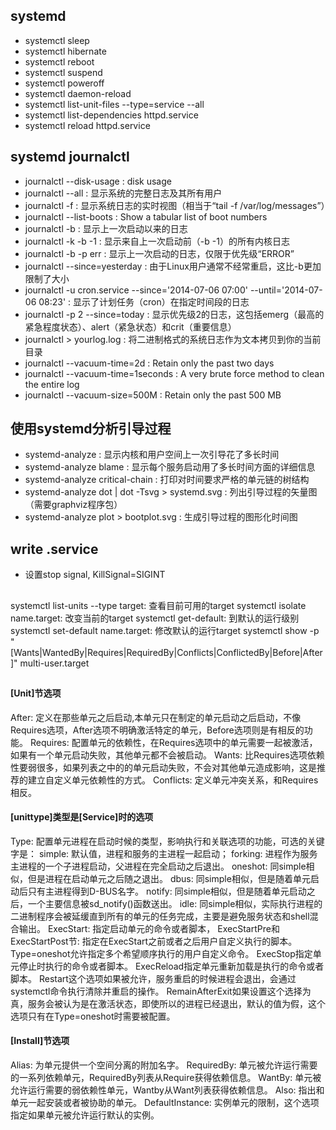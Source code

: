 ## systemd
- systemctl sleep
- systemctl hibernate
- systemctl reboot
- systemctl suspend
- systemctl poweroff
- systemctl daemon-reload
- systemctl list-unit-files --type=service --all
- systemctl list-dependencies httpd.service
- systemctl reload httpd.service

## systemd journalctl
- journalctl --disk-usage : disk usage
- journalctl --all : 显示系统的完整日志及其所有用户
- journalctl -f : 显示系统日志的实时视图（相当于“tail -f /var/log/messages”）
- journalctl --list-boots : Show a tabular list of boot numbers
- journalctl -b : 显示上一次启动以来的日志
- journalctl -k -b -1 : 显示来自上一次启动前（-b -1）的所有内核日志
- journalctl -b -p err : 显示上一次启动的日志，仅限于优先级“ERROR”
- journalctl --since=yesterday : 由于Linux用户通常不经常重启，这比-b更加限制了大小
- journalctl -u cron.service --since='2014-07-06 07:00' --until='2014-07-06 08:23' : 显示了计划任务（cron）在指定时间段的日志
- journalctl -p 2 --since=today : 显示优先级2的日志，这包括emerg（最高的紧急程度状态）、alert（紧急状态）和crit（重要信息）
- journalctl > yourlog.log : 将二进制格式的系统日志作为文本拷贝到你的当前目录
- journalctl --vacuum-time=2d : Retain only the past two days
- journalctl --vacuum-time=1seconds : A very brute force method to clean the entire log
- journalctl --vacuum-size=500M : Retain only the past 500 MB

## 使用systemd分析引导过程
- systemd-analyze : 显示内核和用户空间上一次引导花了多长时间
- systemd-analyze blame : 显示每个服务启动用了多长时间方面的详细信息
- systemd-analyze critical-chain : 打印对时间要求严格的单元链的树结构
- systemd-analyze dot | dot -Tsvg > systemd.svg : 列出引导过程的矢量图（需要graphviz程序包）
- systemd-analyze plot > bootplot.svg : 生成引导过程的图形化时间图

## write .service
- 设置stop signal, KillSignal=SIGINT

##
systemctl list-units --type target: 查看目前可用的target
systemctl isolate name.target: 改变当前的target
systemctl get-default: 到默认的运行级别
systemctl set-default name.target: 修改默认的运行target
systemctl show -p "[Wants|WantedBy|Requires|RequiredBy|Conflicts|ConflictedBy|Before|After]" multi-user.target

##
#### [Unit]节选项
After: 定义在那些单元之后启动,本单元只在制定的单元启动之后启动，不像Requires选项，After选项不明确激活特定的单元，Before选项则是有相反的功能。
Requires: 配置单元的依赖性，在Requires选项中的单元需要一起被激活，如果有一个单元启动失败，其他单元都不会被启动。
Wants: 比Requires选项依赖性要弱很多，如果列表之中的的单元启动失败，不会对其他单元造成影响，这是推荐的建立自定义单元依赖性的方式。
Conflicts: 定义单元冲突关系，和Requires相反。

#### [unittype]类型是[Service]时的选项
Type: 配置单元进程在启动时候的类型，影响执行和关联选项的功能，可选的关键字是：
simple: 默认值，进程和服务的主进程一起启动；
forking: 进程作为服务主进程的一个子进程启动，父进程在完全启动之后退出。
oneshot: 同simple相似，但是进程在启动单元之后随之退出。
dbus: 同simple相似，但是随着单元启动后只有主进程得到D-BUS名字。
notify: 同simple相似，但是随着单元启动之后，一个主要信息被sd_notify()函数送出。
idle: 同simple相似，实际执行进程的二进制程序会被延缓直到所有的单元的任务完成，主要是避免服务状态和shell混合输出。
ExecStart: 指定启动单元的命令或者脚本，
ExecStartPre和ExecStartPost节: 指定在ExecStart之前或者之后用户自定义执行的脚本。
Type=oneshot允许指定多个希望顺序执行的用户自定义命令。
ExecStop指定单元停止时执行的命令或者脚本。
ExecReload指定单元重新加载是执行的命令或者脚本。
Restart这个选项如果被允许，服务重启的时候进程会退出，会通过systemctl命令执行清除并重启的操作。
RemainAfterExit如果设置这个选择为真，服务会被认为是在激活状态，即使所以的进程已经退出，默认的值为假，这个选项只有在Type=oneshot时需要被配置。

#### [Install]节选项
Alias: 为单元提供一个空间分离的附加名字。
RequiredBy: 单元被允许运行需要的一系列依赖单元，RequiredBy列表从Require获得依赖信息。
WantBy: 单元被允许运行需要的弱依赖性单元，Wantby从Want列表获得依赖信息。
Also: 指出和单元一起安装或者被协助的单元。
DefaultInstance: 实例单元的限制，这个选项指定如果单元被允许运行默认的实例。
